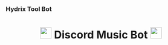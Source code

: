 ### Hydrix Tool Bot 

<h1 align="center"><img src="./assets/logo.gif" width="30px"> Discord Music Bot <img src="./assets/logo.gif" width="30px"></h1>

